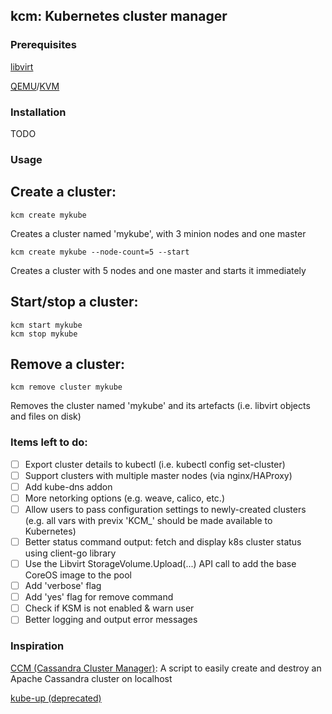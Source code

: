 ## kcm: Kubernetes cluster manager

### Prerequisites

[libvirt](https://libvirt.org)

[QEMU](http://www.qemu.org)/[KVM](https://www.linux-kvm.org/page/Main_Page)

### Installation

TODO

### Usage

## Create a cluster:
```
kcm create mykube
```
Creates a cluster named 'mykube', with 3 minion nodes and one master

```
kcm create mykube --node-count=5 --start
```
Creates a cluster with 5 nodes and one master and starts it immediately

## Start/stop a cluster:
```
kcm start mykube
kcm stop mykube
```

## Remove a cluster:
```
kcm remove cluster mykube
```
Removes the cluster named 'mykube' and its artefacts (i.e. libvirt objects and files on disk)

### Items left to do:

- [ ] Export cluster details to kubectl (i.e. kubectl config set-cluster)
- [ ] Support clusters with multiple master nodes (via nginx/HAProxy)
- [ ] Add kube-dns addon
- [ ] More netorking options (e.g. weave, calico, etc.)
- [ ] Allow users to pass configuration settings to newly-created clusters (e.g. all vars with previx 'KCM_' should be made available to Kubernetes)
- [ ] Better status command output: fetch and display k8s cluster status using client-go library
- [ ] Use the Libvirt StorageVolume.Upload(...) API call to add the base CoreOS image to the pool
- [ ] Add 'verbose' flag
- [ ] Add 'yes' flag for remove command
- [ ] Check if KSM is not enabled & warn user
- [ ] Better logging and output error messages

### Inspiration

[CCM (Cassandra Cluster Manager)](https://github.com/pcmanus/ccm): A script to easily create and destroy an Apache Cassandra cluster on localhost

[kube-up (deprecated)](https://github.com/kubernetes/kubernetes/tree/master/cluster)
